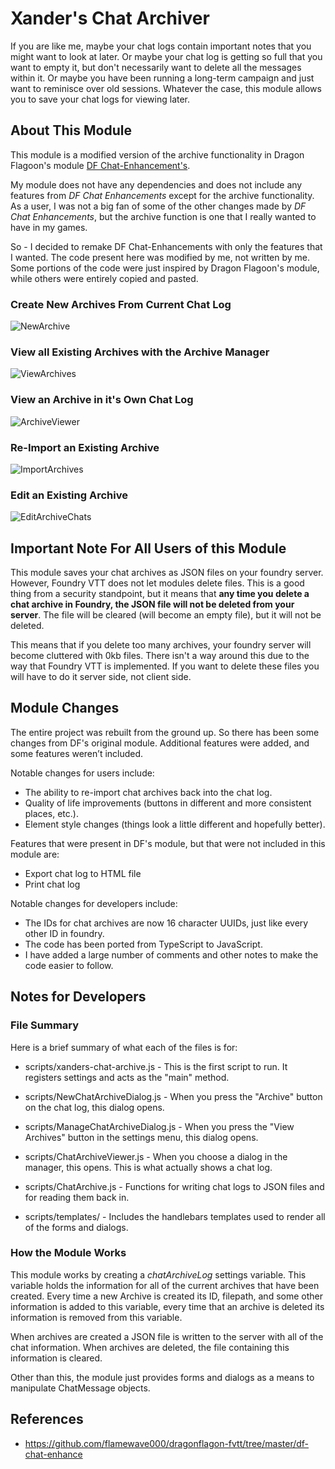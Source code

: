 # Xander's Chat Archiver
If you are like me, maybe your chat logs contain important notes that you might want to look at later. Or maybe your chat log is getting so full that you want to empty it, but don't necessarily want to delete all the messages within it. Or maybe you have been running a long-term campaign and just want to reminisce over old sessions. Whatever the case, this module allows you to save your chat logs for viewing later.  

## About This Module
This module is a modified version of the archive functionality in Dragon Flagoon's module [DF Chat-Enhancement's](https://github.com/flamewave000/dragonflagon-fvtt/tree/master/df-chat-enhance).

My module does not have any dependencies and does not include any features from *DF Chat Enhancements* except for the archive functionality. As a user, I was not a big fan of some of the other changes made by *DF Chat Enhancements*, but the archive function is one that I really wanted to have in my games.

So - I decided to remake DF Chat-Enhancements with only the features that I wanted. The code present here was modified by me, not written by me. Some portions of the code were just inspired by Dragon Flagoon's module, while others were entirely copied and pasted.

### Create New Archives From Current Chat Log
![NewArchive](https://github.com/Xander-Carroll/xanders-chat-archive/assets/93937517/c4cf00e2-9864-4a3b-a944-1d04abf18d81)

### View all Existing Archives with the Archive Manager
![ViewArchives](https://github.com/Xander-Carroll/xanders-chat-archive/assets/93937517/1d046581-3288-42b2-bea7-0af405ef68a8)

### View an Archive in it's Own Chat Log
![ArchiveViewer](https://github.com/Xander-Carroll/xanders-chat-archive/assets/93937517/e9f62531-91bd-4dc7-b8f3-399a1219cfe0)

### Re-Import an Existing Archive
![ImportArchives](https://github.com/Xander-Carroll/xanders-chat-archive/assets/93937517/30615fed-dfdd-4e0f-813b-4898ec338e64)

### Edit an Existing Archive
![EditArchiveChats](https://github.com/Xander-Carroll/xanders-chat-archive/assets/93937517/3f01f4d1-552f-4d8f-a003-c15d88ba95fa)


## Important Note For All Users of this Module
This module saves your chat archives as JSON files on your foundry server. However, Foundry VTT does not let modules delete files. This is a good thing from a security standpoint, but it means that **any time you delete a chat archive in Foundry, the JSON file will not be deleted from your server**. The file will be cleared (will become an empty file), but it will not be deleted. 

This means that if you delete too many archives, your foundry server will become cluttered with 0kb files. There isn't a way around this due to the way that Foundry VTT is implemented. If you want to delete these files you will have to do it server side, not client side.



## Module Changes
The entire project was rebuilt from the ground up. So there has been some changes from DF's original module. Additional features were added, and some features weren’t included.

Notable changes for users include:
- The ability to re-import chat archives back into the chat log.
- Quality of life improvements (buttons in different and more consistent places, etc.).
- Element style changes (things look a little different and hopefully better).

Features that were present in DF's module, but that were not included in this module are:
- Export chat log to HTML file
- Print chat log

Notable changes for developers include:
- The IDs for chat archives are now 16 character UUIDs, just like every other ID in foundry.
- The code has been ported from TypeScript to JavaScript.
- I have added a large number of comments and other notes to make the code easier to follow.

## Notes for Developers
### File Summary
Here is a brief summary of what each of the files is for:
- scripts/xanders-chat-archive.js     - This is the first script to run. It registers settings and acts as the "main" method.
- scripts/NewChatArchiveDialog.js     - When you press the "Archive" button on the chat log, this dialog opens.
- scripts/ManageChatArchiveDialog.js  - When you press the "View Archives" button in the settings menu, this dialog opens.
- scripts/ChatArchiveViewer.js        - When you choose a dialog in the manager, this opens. This is what actually shows a chat log.
- scripts/ChatArchive.js              - Functions for writing chat logs to JSON files and for reading them back in.

- scripts/templates/                  - Includes the handlebars templates used to render all of the forms and dialogs.

### How the Module Works
This module works by creating a *chatArchiveLog* settings variable. This variable holds the information for all of the current archives that have been created. Every time a new Archive is created its ID, filepath, and some other information is added to this variable, every time that an archive is deleted its information is removed from this variable.

When archives are created a JSON file is written to the server with all of the chat information. When archives are deleted, the file containing this information is cleared.

Other than this, the module just provides forms and dialogs as a means to manipulate ChatMessage objects.

## References
- https://github.com/flamewave000/dragonflagon-fvtt/tree/master/df-chat-enhance

